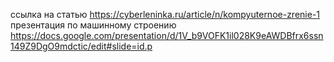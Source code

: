 ссылка на статью https://cyberleninka.ru/article/n/kompyuternoe-zrenie-1 
презентация по машинному строению https://docs.google.com/presentation/d/1V_b9VOFK1il028K9eAWDBfrx6ssn149Z9DgO9mdctic/edit#slide=id.p
